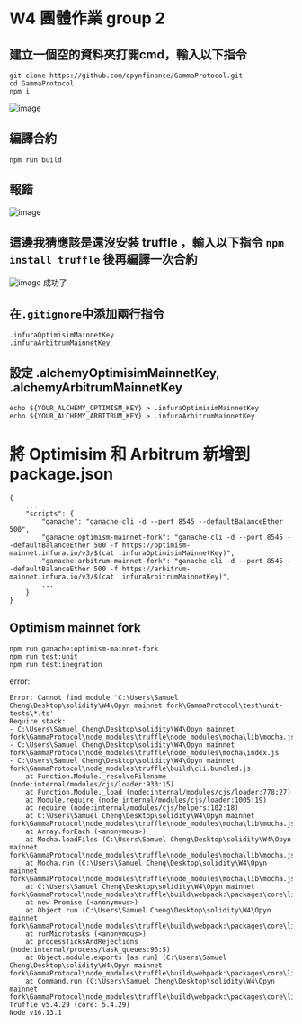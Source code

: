 # W4 團體作業 group 2
## 建立一個空的資料夾打開cmd，輸入以下指令
```
git clone https://github.com/opynfinance/GammaProtocol.git
cd GammaProtocol
npm i
```
![image](https://user-images.githubusercontent.com/70627447/149634868-03fcd970-89d4-4f41-b0b9-ff9aa19f9264.png)
## 編譯合約
```
npm run build
```
## 報錯
![image](https://user-images.githubusercontent.com/70627447/149634894-d280e731-afb8-4346-a9cd-448c9a875bb3.png)
## 這邊我猜應該是還沒安裝 truffle ，輸入以下指令 `npm install truffle` 後再編譯一次合約
![image](https://user-images.githubusercontent.com/70627447/149634957-23cdc44a-b703-4275-8295-63afc6569c88.png)
成功了

## 在`.gitignore`中添加兩行指令
```
.infuraOptimisimMainnetKey
.infuraArbitrumMainnetKey
```
## 設定 .alchemyOptimisimMainnetKey, .alchemyArbitrumMainnetKey
```
echo ${YOUR_ALCHEMY_OPTIMISM_KEY} > .infuraOptimisimMainnetKey
echo ${YOUR_ALCHEMY_ARBITRUM_KEY} > .infuraArbitrumMainnetKey
```

# 將 Optimisim 和 Arbitrum 新增到 package.json
```
{
    ...
    "scripts": {
        "ganache": "ganache-cli -d --port 8545 --defaultBalanceEther 500",
        "ganache:optimism-mainnet-fork": "ganache-cli -d --port 8545 --defaultBalanceEther 500 -f https://optimism-mainnet.infura.io/v3/$(cat .infuraOptimisimMainnetKey)",
        "ganache:arbitrum-mainnet-fork": "ganache-cli -d --port 8545 --defaultBalanceEther 500 -f https://arbitrum-mainnet.infura.io/v3/$(cat .infuraArbitrumMainnetKey)",
        ...
    }
}
```
## Optimism mainnet fork
```
npm run ganache:optimism-mainnet-fork
npm run test:unit
npm run test:inegration
```
error:
```
Error: Cannot find module 'C:\Users\Samuel Cheng\Desktop\solidity\W4\Opyn mainnet fork\GammaProtocol\test\unit-tests\*.ts'
Require stack:
- C:\Users\Samuel Cheng\Desktop\solidity\W4\Opyn mainnet fork\GammaProtocol\node_modules\truffle\node_modules\mocha\lib\mocha.js
- C:\Users\Samuel Cheng\Desktop\solidity\W4\Opyn mainnet fork\GammaProtocol\node_modules\truffle\node_modules\mocha\index.js
- C:\Users\Samuel Cheng\Desktop\solidity\W4\Opyn mainnet fork\GammaProtocol\node_modules\truffle\build\cli.bundled.js
    at Function.Module._resolveFilename (node:internal/modules/cjs/loader:933:15)
    at Function.Module._load (node:internal/modules/cjs/loader:778:27)
    at Module.require (node:internal/modules/cjs/loader:1005:19)
    at require (node:internal/modules/cjs/helpers:102:18)
    at C:\Users\Samuel Cheng\Desktop\solidity\W4\Opyn mainnet fork\GammaProtocol\node_modules\truffle\node_modules\mocha\lib\mocha.js:390:36
    at Array.forEach (<anonymous>)
    at Mocha.loadFiles (C:\Users\Samuel Cheng\Desktop\solidity\W4\Opyn mainnet fork\GammaProtocol\node_modules\truffle\node_modules\mocha\lib\mocha.js:387:14)
    at Mocha.run (C:\Users\Samuel Cheng\Desktop\solidity\W4\Opyn mainnet fork\GammaProtocol\node_modules\truffle\node_modules\mocha\lib\mocha.js:961:10)
    at C:\Users\Samuel Cheng\Desktop\solidity\W4\Opyn mainnet fork\GammaProtocol\node_modules\truffle\build\webpack:\packages\core\lib\testing\Test.js:157:1
    at new Promise (<anonymous>)
    at Object.run (C:\Users\Samuel Cheng\Desktop\solidity\W4\Opyn mainnet fork\GammaProtocol\node_modules\truffle\build\webpack:\packages\core\lib\testing\Test.js:156:1)
    at runMicrotasks (<anonymous>)
    at processTicksAndRejections (node:internal/process/task_queues:96:5)
    at Object.module.exports [as run] (C:\Users\Samuel Cheng\Desktop\solidity\W4\Opyn mainnet fork\GammaProtocol\node_modules\truffle\build\webpack:\packages\core\lib\commands\test\run.js:56:1)
    at Command.run (C:\Users\Samuel Cheng\Desktop\solidity\W4\Opyn mainnet fork\GammaProtocol\node_modules\truffle\build\webpack:\packages\core\lib\command.js:189:1)
Truffle v5.4.29 (core: 5.4.29)
Node v16.13.1
```
